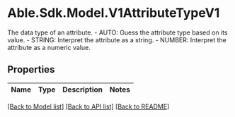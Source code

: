 # Able.Sdk.Model.V1AttributeTypeV1
The data type of an attribute.   - AUTO: Guess the attribute type based on its value.  - STRING: Interpret the attribute as a string.  - NUMBER: Interpret the attribute as a numeric value.
## Properties

Name | Type | Description | Notes
------------ | ------------- | ------------- | -------------

[[Back to Model list]](../README.md#documentation-for-models) [[Back to API list]](../README.md#documentation-for-api-endpoints) [[Back to README]](../README.md)

